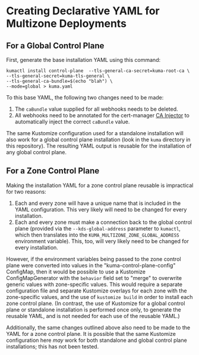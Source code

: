 # Creating Declarative YAML for Multizone Deployments

## For a Global Control Plane

First, generate the base installation YAML using this command:

    kumactl install control-plane  --tls-general-ca-secret=kuma-root-ca \
    --tls-general-secret=kuma-tls-general \
    --tls-general-ca-bundle=$(echo "blah") \
    --mode=global > kuma.yaml

To this base YAML, the following two changes need to be made:

1. The `caBundle` value supplied for all webhooks needs to be deleted.
2. All webhooks need to be annotated for the cert-manager [CA Injector](https://cert-manager.io/docs/concepts/ca-injector/) to automatically inject the correct `caBundle` value.

The same Kustomize configuration used for a standalone installation will also work for a global control plane installation (look in the `kuma` directory in this repository). The resulting YAML output is reusable for the installation of any global control plane.

## For a Zone Control Plane

Making the installation YAML for a zone control plane reusable is impractical for two reasons:

1. Each and every zone will have a unique name that is included in the YAML configuration. This very likely will need to be changed for every installation.
2. Each and every zone must make a connection back to the global control plane (provided via the `--kds-global-address` parameter to `kumactl`, which then translates into the `KUMA_MULTIZONE_ZONE_GLOBAL_ADDRESS` environment variable). This, too, will very likely need to be changed for every installation.

However, if the environment variables being passed to the zone control plane were converted into values in the "kuma-control-plane-config" ConfigMap, then it would be possible to use a Kustomize ConfigMapGenerator with the `behavior` field set to "merge" to overwrite generic values with zone-specific values. This would require a separate configuration file and separate Kustomize overlays for each zone with the zone-specific values, and the use of `kustomize build` in order to install each zone control plane. (In contrast, the use of Kustomize for a global control plane or standalone installation is performed once only, to generate the reusable YAML, and is not needed for each use of the reusable YAML.)

Additionally, the same changes outlined above also need to be made to the YAML for a zone control plane. It is possible that the same Kustomize configuration here _may_ work for both standalone and global control plane installations; this has not been tested.
